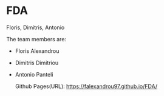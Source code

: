 # FDA
Floris, Dimitris, Antonio

The team members are:
- Floris Alexandrou
- Dimitris Dimitriou
- Antonio Panteli

  Github Pages(URL): https://falexandrou97.github.io/FDA/
